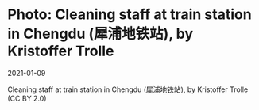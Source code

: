 # Photo: Cleaning staff at train station in Chengdu (犀浦地铁站), by Kristoffer Trolle

2021-01-09

Cleaning staff at train station in Chengdu (犀浦地铁站), by Kristoffer Trolle (CC BY 2.0)

